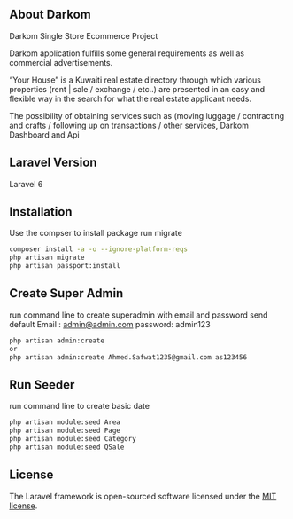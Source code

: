 ## About Darkom
Darkom Single Store Ecommerce Project <br>

Darkom application fulfills some general requirements as well as commercial advertisements.

“Your House” is a Kuwaiti real estate directory through which various properties (rent | sale / exchange / etc..) are presented in an easy and flexible way in the search for what the real estate applicant needs.

The possibility of obtaining services such as (moving luggage / contracting and crafts / following up on transactions / other services,
Darkom Dashboard and  Api


##  Laravel Version

Laravel 6

## Installation
Use the compser to install  package 
run migrate

```bash
composer install -a -o --ignore-platform-reqs
php artisan migrate
php artisan passport:install

```

## Create Super Admin 
run command line to create superadmin with email and password send 
default
Email   : admin@admin.com
password: admin123

```bash 
php artisan admin:create
or
php artisan admin:create Ahmed.Safwat1235@gmail.com as123456

```

## Run Seeder 
run command line to create basic  date 

```bash 
php artisan module:seed Area
php artisan module:seed Page
php artisan module:seed Category
php artisan module:seed QSale

```

## License

The Laravel framework is open-sourced software licensed under the [MIT license](https://opensource.org/licenses/MIT).
